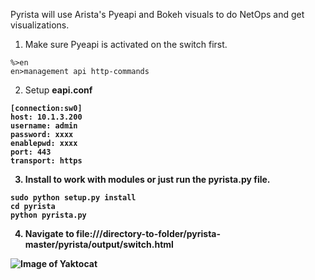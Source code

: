 Pyrista will use Arista's Pyeapi and Bokeh visuals to do NetOps and get visualizations.

1. Make sure Pyeapi is activated on the switch first. 
```
%>en
en>management api http-commands
```
2. Setup <b>eapi.conf<b>
```
[connection:sw0]
host: 10.1.3.200
username: admin
password: xxxx
enablepwd: xxxx
port: 443
transport: https
```
3. Install to work with modules or just run the pyrista.py file.
```
sudo python setup.py install
cd pyrista
python pyrista.py
```
4. Navigate to file:///directory-to-folder/pyrista-master/pyrista/output/switch.html

![Image of Yaktocat](http://s29.postimg.org/iut9mgok7/Screenshot_from_2015_07_10_00_43_02.png )
